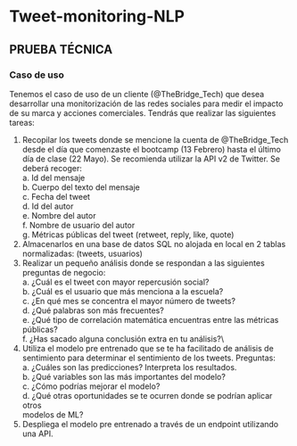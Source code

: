 # Tweet-monitoring-NLP
## PRUEBA TÉCNICA
### Caso de uso
Tenemos el caso de uso de un cliente (@TheBridge_Tech) que desea desarrollar una
monitorización de las redes sociales para medir el impacto de su marca y acciones
comerciales.
Tendrás que realizar las siguientes tareas:
1. Recopilar los tweets donde se mencione la cuenta de @TheBridge_Tech desde el
día que comenzaste el bootcamp (13 Febrero) hasta el último día de clase (22
Mayo). Se recomienda utilizar la API v2 de Twitter. Se deberá recoger:\
a. Id del mensaje\
b. Cuerpo del texto del mensaje\
c. Fecha del tweet\
d. Id del autor\
e. Nombre del autor\
f. Nombre de usuario del autor\
g. Métricas públicas del tweet (retweet, reply, like, quote)
2. Almacenarlos en una base de datos SQL no alojada en local en 2 tablas
normalizadas: (tweets, usuarios)
3. Realizar un pequeño análisis donde se respondan a las siguientes preguntas de
negocio:\
a. ¿Cuál es el tweet con mayor repercusión social?\
b. ¿Cuál es el usuario que más menciona a la escuela?\
c. ¿En qué mes se concentra el mayor número de tweets?\
d. ¿Qué palabras son más frecuentes?\
e. ¿Qué tipo de correlación matemática encuentras entre las métricas públicas?\
f. ¿Has sacado alguna conclusión extra en tu análisis?\
4. Utiliza el modelo pre entrenado que se te ha facilitado de análisis de sentimiento
para determinar el sentimiento de los tweets. Preguntas:\
a. ¿Cuáles son las predicciones? Interpreta los resultados.\
b. ¿Qué variables son las más importantes del modelo?\
c. ¿Cómo podrías mejorar el modelo?\
d. ¿Qué otras oportunidades se te ocurren donde se podrían aplicar otros\
modelos de ML?
5. Despliega el modelo pre entrenado a través de un endpoint utilizando una API.
